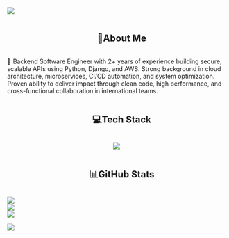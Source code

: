 
<!--horizontal divider(gradiant)-->
<img src="https://user-images.githubusercontent.com/73097560/115834477-dbab4500-a447-11eb-908a-139a6edaec5c.gif">

<div id="user-content-toc">
  <ul align="center">
    <summary><h2 style="display: inline-block">💫About Me</h2></summary>
  </ul>
</div>
👋 Backend Software Engineer with 2+ years of experience building secure, scalable APIs using Python, Django, and AWS. Strong background in cloud architecture, microservices, CI/CD automation, and system optimization. Proven ability to deliver impact through clean code, high performance, and cross-functional collaboration in international teams.

<div id="user-content-toc">
  <ul align="center">
    <summary><h2 style="display: inline-block">💻Tech Stack</h2></summary>
  </ul>
</div>

<p align="center">
  <a href="https://skillicons.dev">
    <img src="https://skillicons.dev/icons?i=git,aws,css,docker,postgres,dynamodb,express,firebase,fastapi,flask,github,html,js,linux,md,mongodb,mysql,nextjs,nodejs,postman,py,react,ts,kubernetes&perline=14" />
  </a>
</p>

<div id="user-content-toc">
  <ul align="center">
    <summary><h2 style="display: inline-block">📊GitHub Stats</h2></summary>
  </ul>
</div>

![](https://github-readme-stats.vercel.app/api?username=AlexM1405&theme=dark&hide_border=false&include_all_commits=true&count_private=true)<br/>
![](https://github-readme-streak-stats.herokuapp.com/?user=AlexM1405&theme=dark&hide_border=false)<br/>
![](https://github-readme-stats.vercel.app/api/top-langs/?username=AlexM1405&theme=dark&hide_border=false&include_all_commits=true&count_private=true&layout=compact)

<img src="https://user-images.githubusercontent.com/73097560/115834477-dbab4500-a447-11eb-908a-139a6edaec5c.gif">

